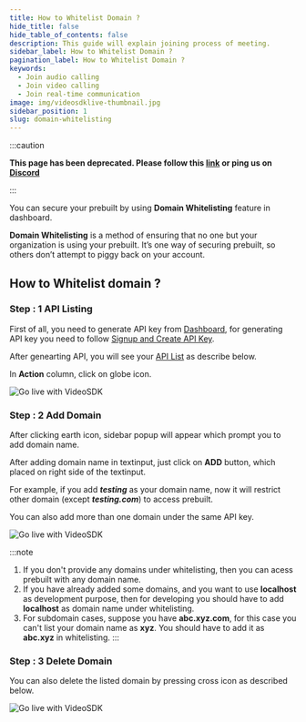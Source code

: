 ```yaml
---
title: How to Whitelist Domain ?
hide_title: false
hide_table_of_contents: false
description: This guide will explain joining process of meeting.
sidebar_label: How to Whitelist Domain ?
pagination_label: How to Whitelist Domain ?
keywords:
  - Join audio calling
  - Join video calling
  - Join real-time communication
image: img/videosdklive-thumbnail.jpg
sidebar_position: 1
slug: domain-whitelisting
---
```


:::caution

**This page has been deprecated. Please follow this [link](https://docs.videosdk.live/) or ping us on [Discord](https://discord.gg/videosdk-live-876774498798551130)**

:::

You can secure your prebuilt by using **Domain Whitelisting** feature in dashboard.

**Domain Whitelisting** is a method of ensuring that no one but your organization is using your prebuilt. It’s one way of securing prebuilt, so others don’t attempt to piggy back on your account.

## How to Whitelist domain ?

### Step : 1 API Listing

First of all, you need to generate API key from [Dashboard](https://app.videosdk.live/dashboard), for generating API key you need to follow [Signup and Create API Key](/docs/guide/prebuilt-video-and-audio-calling/signup-and-create-api).

After genearting API, you will see your [API List](https://app.videosdk.live/settings/api-keys) as describe below.

In **Action** column, click on globe icon.

![Go live with VideoSDK](/img/api-keys.png)

### Step : 2 Add Domain

After clicking earth icon, sidebar popup will appear which prompt you to add domain name.

After adding domain name in textinput, just click on **ADD** button, which placed on right side of the textinput.

For example, if you add _**testing**_ as your domain name, now it will restrict other domain (except _**testing.com**_) to access prebuilt.

You can also add more than one domain under the same API key.

![Go live with VideoSDK](/img/add-domain.png)

:::note

1. If you don't provide any domains under whitelisting, then you can acess prebuilt with any domain name.
2. If you have already added some domains, and you want to use **localhost** as development purpose, then for developing you should have to add **localhost** as domain name under whitelisting.
3. For subdomain cases, suppose you have **abc.xyz.com**, for this case you can't list your domain name as **xyz**. You should have to add it as **abc.xyz** in whitelisting.
   :::

### Step : 3 Delete Domain

You can also delete the listed domain by pressing cross icon as described below.

![Go live with VideoSDK](/img/delete-domain.png)
